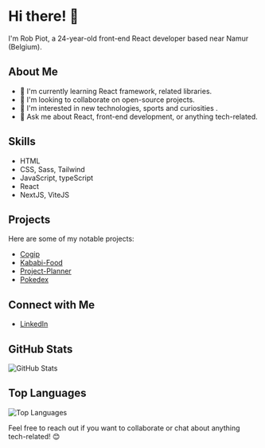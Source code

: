 # Hi there! 👋

I'm Rob Piot, a 24-year-old front-end React developer based near Namur (Belgium).

## About Me

- 🌱 I'm currently learning React framework, related libraries.
- 👯 I'm looking to collaborate on open-source projects.
- 🤔 I'm interested in new technologies, sports and curiosities .
- 💬 Ask me about React, front-end development, or anything tech-related.

## Skills

- HTML
- CSS, Sass, Tailwind
- JavaScript, typeScript
- React
- NextJS, ViteJS

## Projects

Here are some of my notable projects:

- [Cogip](https://github.com/Robpiot/COGIP-GP3)
- [Kababi-Food](https://github.com/Robpiot/Kababi-food)
- [Project-Planner](https://github.com/Robpiot/Kababi-food)
- [Pokedex](https://github.com/Robpiot/pokedex)

## Connect with Me

- [LinkedIn](https://www.linkedin.com/in/robin-piot/)

## GitHub Stats

![GitHub Stats](https://github-readme-stats.vercel.app/api?username=robpiot&show_icons=true&count_private=true&hide=prs&theme=radical)

## Top Languages

![Top Languages](https://github-readme-stats.vercel.app/api/top-langs/?username=robpiot&layout=compact&theme=radical)

Feel free to reach out if you want to collaborate or chat about anything tech-related! 😊
